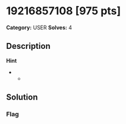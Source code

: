 # 19216857108 [975 pts]

**Category:** USER
**Solves:** 4

## Description
>

**Hint**
* -

## Solution

### Flag

